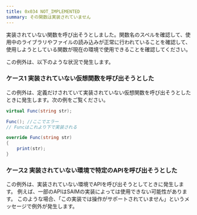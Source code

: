 ```yaml
---
title: 0x034 NOT_IMPLEMENTED
summary: その関数は実装されていません
---
```


実装されていない関数を呼び出そうとしました。関数名のスペルを確認して、使用中のライブラリやファイルの読み込みが正常に行われていることを確認して、使用しようとしている関数が現在の環境で使用できることを確認してください。

この例外は、以下のような状況で発生します。

### ケース1 実装されていない仮想関数を呼び出そうとした

この例外は、定義だけされていて実装されていない仮想関数を呼び出そうとしたときに発生します。次の例をご覧ください。

```cs title="AliceScript"
virtual Func(string str);

Func(); //ここでエラー
// Funcはこれより下で実装される

override Func(string str)
{
    print(str);
}
```

### ケース2 実装されていない環境で特定のAPIを呼び出そうとした

この例外は、実装されていない環境でAPIを呼び出そうとしてときに発生します。
例えば、一部のAPIはSAIMの実装によっては使用できない可能性があります。
このような場合、「この実装では操作がサポートされていません」というメッセージで例外が発生します。
